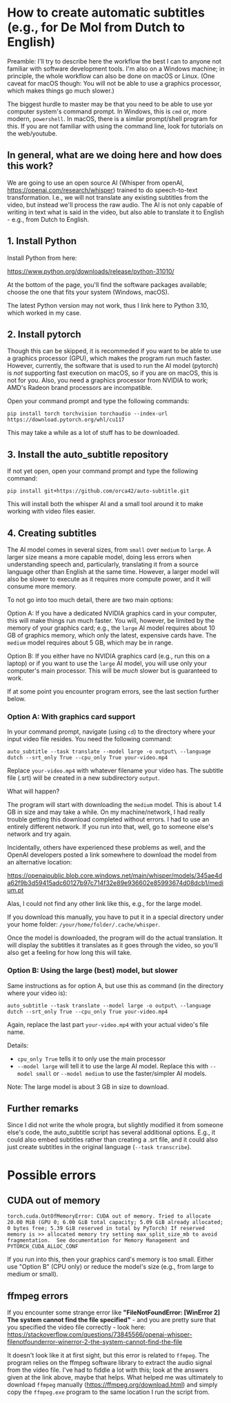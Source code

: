 # How to create automatic subtitles (e.g., for De Mol from Dutch to English)

Preamble:
I'll try to describe here the workflow the best I can to anyone not familiar with software development tools. I'm also on a Windows machine; in principle, the whole workflow can also be done on macOS or Linux. (One caveat for macOS though: You will not be able to use a graphics processor, which makes things go much slower.)

The biggest hurdle to master may be that you need to be able to use yor computer system's command prompt. In Windows, this is `cmd` or, more modern, `powershell`. In macOS, there is a similar prompt/shell program for this. If you are not familiar with using the command line, look for tutorials on the web/youtube.

## In general, what are we doing here and how does this work?

We are going to use an open source AI (Whisper from openAI, https://openai.com/research/whisper) trained to do speech-to-text transformation. I.e., we will not translate any existing subtitles from the video, but instead we'll process the raw audio. The AI is not only capable of writing in text what is said in the video, but also able to translate it to English - e.g., from Dutch to English.

## 1. Install Python

Install Python from here: 

https://www.python.org/downloads/release/python-31010/

At the bottom of the page, you'll find the software packages available; choose the one that fits your system (Windows, macOS).

The latest Python version may not work, thus I link here to Python 3.10, which worked in my case.

## 2. Install pytorch

Though this can be skipped, it is recommeded if you want to be able to use a graphics processor (GPU), which makes the program run much faster. However, currently, the software that is used to run the AI model (pytorch) is *not* supporting fast execution on macOS, so if you are on macOS, this is not for you. Also, you need a graphics processor from NVIDIA to work; AMD's Radeon brand processors are incompatible.

Open your command prompt and type the following commands:

    pip install torch torchvision torchaudio --index-url https://download.pytorch.org/whl/cu117

This may take a while as a lot of stuff has to be downloaded.

## 3. Install the auto_subtitle repository

If not yet open, open your command prompt and type the following command:

    pip install git+https://github.com/orca42/auto-subtitle.git

This will install both the whisper AI and a small tool around it to make working with video files easier.

## 4. Creating subtitles

The AI model comes in several sizes, from `small` over `medium` to `large`. A larger size means a more capable model, doing less errors when understanding speech and, particularly, translating it from a source language other than English at the same time. However, a larger model will also be slower to execute as it requires more compute power, and it will consume more memory.

To not go into too much detail, there are two main options:

Option A: If you have a dedicated NVIDIA graphics card in your computer, this will make things run much faster. You will, however, be limited by the memory of your graphics card; e.g., the `large` AI model requires about 10 GB of graphics memory, which only the latest, expensive cards have. The `medium` model requires about 5 GB, which may be in range.

Option B: If you either have no NVIDIA graphics card (e.g., run this on a laptop) or if you want to use the `large` AI model, you will use only your computer's main processor. This will be *much* slower but is guaranteed to work.

If at some point you encounter program errors, see the last section further below.

### Option A: With graphics card support

In your command prompt, navigate (using `cd`) to the directory where your input video file resides. You need the following command:

    auto_subtitle --task translate --model large -o output\ --language dutch --srt_only True --cpu_only True your-video.mp4 

Replace `your-video.mp4` with whatever filename your video has. 
The subtitle file (.srt) will be created in a new subdirectory `output`. 

What will happen?

The program will start with downloading the `medium` model. This is about 1.4 GB in size and may take a while. On my machine/network, I had really trouble getting this download completed without errors. I had to use an entirely different network. If you run into that, well, go to someone else's network and try again.

Incidentally, others have experienced these problems as well, and the OpenAI developers posted a link somewhere to download the model from an alternative location:

https://openaipublic.blob.core.windows.net/main/whisper/models/345ae4da62f9b3d59415adc60127b97c714f32e89e936602e85993674d08dcb1/medium.pt

Alas, I could not find any other link like this, e.g., for the large model.

If you download this manually, you have to put it in a special directory under your home folder: `/your/home/folder/.cache/whisper`.

Once the model is downloaded, the program will do the actual translation. It will display the subtitles it translates as it goes through the video, so you'll also get a feeling for how long this will take.

### Option B: Using the large (best) model, but slower

Same instructions as for option A, but use this as command (in the directory where your video is):

    auto_subtitle --task translate --model large -o output\ --language dutch --srt_only True --cpu_only True your-video.mp4 

Again, replace the last part `your-video.mp4` with your actual video's file name.

Details:
* `cpu_only True` tells it to only use the main processor
* `--model large` will tell it to use the large AI model. Replace this with `--model small` or `--model medium` to use the faster/simpler AI models.

Note:
The large model is about 3 GB in size to download.

## Further remarks

Since I did not write the whole progra, but slightly modified it from someone else's code, the auto_subtitle script has several additional options. E.g., it could also embed subtitles rather than creating a .srt file, and it could also just create subtitles in the original language (`--task transcribe`).

# Possible errors

## CUDA out of memory

```
torch.cuda.OutOfMemoryError: CUDA out of memory. Tried to allocate 20.00 MiB (GPU 0; 6.00 GiB total capacity; 5.09 GiB already allocated; 0 bytes free; 5.39 GiB reserved in total by PyTorch) If reserved memory is >> allocated memory try setting max_split_size_mb to avoid fragmentation.  See documentation for Memory Management and PYTORCH_CUDA_ALLOC_CONF
```

If you run into this, then your graphics card's memory is too small. Either use "Option B" (CPU only) or reduce the model's size (e.g., from large to medium or small).

## ffmpeg errors

If you encounter some strange error like **"FileNotFoundError: [WinError 2] The system cannot find the file specified"** - and you are pretty sure that you specified the video file correctly - look here:
https://stackoverflow.com/questions/73845566/openai-whisper-filenotfounderror-winerror-2-the-system-cannot-find-the-file

It doesn't look like it at first sight, but this error is related to `ffmpeg`.
The program relies on the ffmpeg software library to extract the audio signal from the video file. I've had to fiddle a lot with this; look at the answers given at the link above, maybe that helps. 
What helped me was ultimately to download `ffmpeg` manually (https://ffmpeg.org/download.html) and simply copy the `ffmpeg.exe` program to the same location I run the script from.